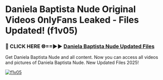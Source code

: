# Daniela Baptista Nude Original Videos 0nlyFans Leaked - Files Updated! (f1v05)

<h3>🔴 CLICK HERE 🌐==►► <a href="https://tinyurl.com/yrmya6cz" rel="nofollow">Daniela Baptista Nude Updated Files</a></h3>

Get Daniela Baptista Nude and all content. Now you can access all videos and pictures of Daniela Baptista Nude. New Updated Files 2025!

[![f1v05](https://i.imgur.com/FMdXYCs.gif)](https://tinyurl.com/yrmya6cz)
